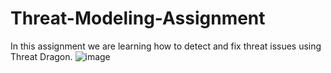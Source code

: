 # Threat-Modeling-Assignment
In this assignment we are learning how to detect and fix threat issues using Threat Dragon.
![image](https://user-images.githubusercontent.com/132020792/235388218-dcb6ccb2-83d7-4440-919d-13f7b9f50bbe.png)

